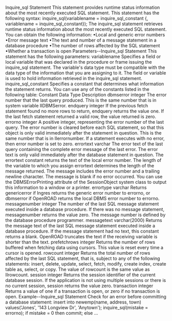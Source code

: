 Inquire_sql Statement
This statement provides runtime status information about the most recently executed SQL statement.
This statement has the following syntax:
inquire_sql(variablename = inquire_sql_constant
          {, variablename = inquire_sql_constant});
The inquire_sql statement retrieves runtime status information about the most recently executed SQL statement. You can obtain the following information:
•Local and generic error numbers
•Error message text
•The text and number of a message statement in a database procedure
•The number of rows affected by the SQL statement
•Whether a transaction is open
Parameters--Inquire_sql Statement
This statement has the following parameters:
variablename
Specifies a field or local variable that was declared in the procedure or frame issuing the inquire_sql statement. The variable's data type must be compatible with the data type of the information that you are assigning to it.
The field or variable is used to hold information retrieved in the inquire_sql statement.
inquire_sql_constant
Specifies a constant that determines what information the statement returns. You can use any of the constants listed in the following table:
Constant
Data Type
Description
dbmserror
integer
The error number that the last query produced. This is the same number that is in system variable IIDBMSerror.
endquery
integer
If the previous fetch statement found no more rows to return, endquery returns the value one. If the last fetch statement returned a valid row, the value returned is zero.
errorno
integer
A positive integer, representing the error number of the last query. The error number is cleared before each SQL statement, so that this object is only valid immediately after the statement in question. This is the same number that is in IIerrornumber.
If a statement executes with no error, then error number is set to zero.
errortext
varchar
The error text of the last query containing the complete error message of the last error. The error text is only valid immediately after the database statement in question.
The errortext constant returns the text of the local error number. The length of the variable to which you assign errortext determines the length of the message returned. The message includes the error number and a trailing newline character. The message is blank if no error occurred.
You can use the DBMSErrorPrinting attribute of the SessionObject system class to output this information to a window or a printer.
errortype
varchar
Returns genericerror if Ingres returns the generic error number to errorno, or dbmserror if OpenROAD returns the local DBMS error number to errorno.
messagenumber
integer
The number of the last SQL message statement executed inside a database procedure. If there was no message statement, messagenumber returns the value zero. The message number is defined by the database procedure programmer.
messagetext
varchar(2000)
Returns the message text of the last SQL message statement executed inside a database procedure. If the message statement had no text, this constant returns a blank. OpenROAD truncates the text if the receiving variable is shorter than the text.
prefetchrows
integer
Returns the number of rows buffered when fetching data using cursors. This value is reset every time a cursor is opened.
rowcount
integer
Returns the total number of rows affected by the last SQL statement, that is, subject to any of the following statements: insert, delete, update, select, fetch, modify, create index, create table as, select, or copy.
The value of rowcount is the same value as IIrowcount.
session
integer
Returns the session identifier of the current database session. If the application is not using multiple sessions or there is no current session, session returns the value zero.
transaction
integer
Returns a value of one if a transaction is open, or zero if no transaction is open.
Example--Inquire_sql Statement
Check for an error before committing a database statement:
insert into newemp(name, address, town)
     values('Jones', '143 Longview Dr', 'Anytown');
inquire_sql(mistake = errorno);
if mistake = 0 then
     commit;
else
...
